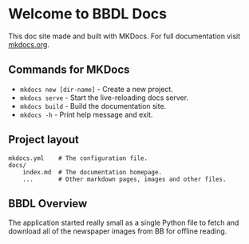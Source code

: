 # Welcome to BBDL Docs

This doc site made and built with MKDocs. For full documentation visit [mkdocs.org](https://www.mkdocs.org).

## Commands for MKDocs

* `mkdocs new [dir-name]` - Create a new project.
* `mkdocs serve` - Start the live-reloading docs server.
* `mkdocs build` - Build the documentation site.
* `mkdocs -h` - Print help message and exit.

## Project layout

    mkdocs.yml    # The configuration file.
    docs/
        index.md  # The documentation homepage.
        ...       # Other markdown pages, images and other files.

## BBDL Overview

The application started really small as a single Python file to fetch and download all of the newspaper images from BB for offline reading.